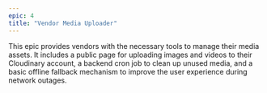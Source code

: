 ```yaml
---
epic: 4
title: "Vendor Media Uploader"
---
```


This epic provides vendors with the necessary tools to manage their media assets. It includes a public page for uploading images and videos to their Cloudinary account, a backend cron job to clean up unused media, and a basic offline fallback mechanism to improve the user experience during network outages.